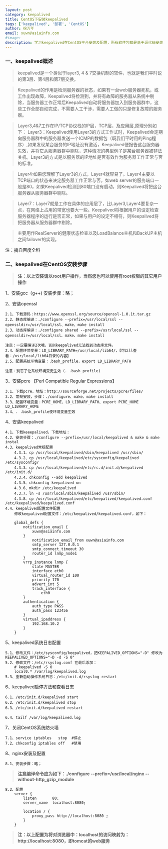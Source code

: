 ```yaml
---
layout: post
category: keepalived
title: CentOS下安装keepalived
tags: ['keepalived', '部署', 'CentOS']
author: 徐万年
email: xuwn@asiainfo.com
#image:
description: 学习keepalived在CentOS平台安装及配置，所有软件包都是基于源代码安装，未使用yum。
---
```


### 一、keepalived概述
>keepalived是一个类似于layer3, 4 & 7交换机制的软件，也就是我们平时说的第3层、第4层和第7层交换。

>Keepalived的作用是检测服务器的状态，如果有一台web服务器死机，或工作出现故障，Keepalived将检测到，并将有故障的服务器从系统中剔除，当服务器工作正常后Keepalived自动将服务器加入到服务器群中，这些工作全部自动完成，不需要人工干涉，需要人工做的只是修复故障的服务器。

>Layer3,4&7工作在IP/TCP协议栈的IP层，TCP层，及应用层,原理分别如下：
>Layer3：Keepalived使用Layer3的方式工作式时，Keepalived会定期向服务器群中的服务器发送一个ICMP的数据包（既我们平时用的Ping程序）,如果发现某台服务的IP地址没有激活，Keepalived便报告这台服务器失效，并将它从服务器群中剔除，这种情况的典型例子是某台服务器被非法关机。Layer3的方式是以服务器的IP地址是否有效作为服务器工作正常与否的标准。
	
>Layer4:如果您理解了Layer3的方式，Layer4就容易了。Layer4主要以TCP端口的状态来决定服务器工作正常与否。如web server的服务端口一般是80，如果Keepalived检测到80端口没有启动，则Keepalived将把这台服务器从服务器群中剔除。

>Layer7：Layer7就是工作在具体的应用层了，比Layer3,Layer4要复杂一点，在网络上占用的带宽也要大一些。Keepalived将根据用户的设定检查服务器程序的运行是否正常，如果与用户的设定不相符，则Keepalived将把服务器从服务器群中剔除。

>主要用作RealServer的健康状态检查以及LoadBalance主机和BackUP主机之间failover的实现。

注：摘自百度全科

### 二、keepalived在CentOS安装步骤
> **注：以上安装请以root用户操作，当然您也可以使用有root权限的其它用户操作**

1、安装gcc（g++)
	安装步骤：略；
	
2、安装openssl
	
	2.1、下载源码：https://www.openssl.org/source/openssl-1.0.1t.tar.gz
	2.2、静态库编译：./configure --prefix=/usr/local/ssl --openssldir=/usr/local/ssl、make、make install
	2.3、动态库编译：./configure shared --prefix=/usr/local/ssl --openssldir=/usr/local/ssl、make、make install
	
	注意：一定要编译2次哦，否则keepalived无法找到动态库文件。
	2.4、配置环境变量：LD_LIBRARY_PATH=/usr/local/lib64/，【可以ll查看：/usr/local/lib64目录的内容】
	2.5、配置系统环境变量：.bash_profile，export LD_LIBRARY_PATH
	
	注意：别忘了让系统环境变更生效（. .bash_profile)

3、安装pcre 【Perl Compatible Regular Expressions】


	3.1、下载pcre，地址：http://sourceforge.net/projects/pcre/files/
	3.2、常规安装，步骤：./configure、make、make install
	3.3、配置环境变量：PCRE_HOME、LD_LIBRARY_PATH、export PCRE_HOME LD_LIBRARY_HOME
	3.4、. .bash_profile使环境变量生效
	
4、安装keepalived

	4.1、下载keeepalived，下载地址：
	4.2、安装步骤：./configure --prefix=/usr/local/keepalived & make & make instal
	4.3、keepalived常规配置
		4.3.1、cp /usr/local/keepalived/sbin/keepalived /usr/sbin/
		4.3.2、cp /usr/local/keepalived/etc/sysconfig/keepalived /etc/sysconfig/
		4.3.3、cp /usr/local/keepalived/etc/rc.d/init.d/keepalived /etc/init.d/
		4.3.4、chkconfig --add keepalived
		4.3.5、chkconfig keepalived on
		4.3.6、mkdir /etc/keepalived
		4.3.7、ln -s /usr/local/sbin/keepalived /usr/sbin/
		4.3.8、cp /usr/local/keepalived/etc/keepalived/keepalived.conf /etc/keepalived/keepalived.conf
	4.4、keepalived配置文件配置
		修改keepalived配置文件：/etc/keepalived/keepalived.conf，如下：
	
		global_defs {
		    notification_email {
		        xuwn@asiainfo.com
		    }
			    notification_email_from xuwn@asiainfo.com
			    smtp_server 127.0.0.1
			    smtp_connect_timeout 30
			    router_id lnmp_node1
			}
			vrrp_instance lnmp {
			    state MASTER
			    interface eth0
			    virtual_router_id 100
			    priority 170
			    advert_int 5
			    track_interface {
			        eth0
		    }
		    authentication {
		        auth_type PASS
		        auth_pass 123456
		    }
		    virtual_ipaddress {
		        192.168.10.2
		    }
		}

5、keepalived系统日志配置

	5.1、修改文件：/etc/sysconfig/keepalived，把KEEPALIVED_OPTIONS="-D" 修改为KEEPALIVED_OPTIONS="-D -d -S 0"
	5.2、修改文件：/etc/rsyslog.conf 在最后添加：
		# keepalived -S 0 
		local0.* /var/log/keepalived.log
	5.3、重新启动操作系统日志：/etc/init.d/rsyslog restart
	
6、keepalived启停方法和查看日志

	6.1、/etc/init.d/keepalived start
	6.2、/etc/init.d/keepalived stop
	6.3、/etc/init.d/keepalived restart
	
	6.4、tailf /var/log/keepalived.log
	
7、关闭CentOS系统防火墙
	
	7.1、service iptables   stop  #停止
	7.2、chkconfig iptables off   #禁用
	
	
8、nginx安装及配置
	
	8.1、安装步骤：略；
> **注意编译命令应为如下：./configure --prefix=/usr/local/nginx --without-http_gzip_module**
	
	8.2、配置
		server {
			listen       80;
			server_name  localhost:8080;

			location / {
		        proxy_pass http://localhost:8080 ;
			}
		}

> **注：以上配置为将对浏览器中：localhost的访问映射为：http://localhost:8080，即tomcat的web服务**

